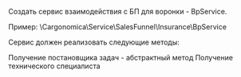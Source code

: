 Создать сервис взаимодействия с БП для воронки - BpService.

Пример: \Cargonomica\Service\SalesFunnel\Insurance\BpService

Сервис должен реализовать следующие методы:

Получение постановщика задач - абстрактный метод
Получение технического специалиста
